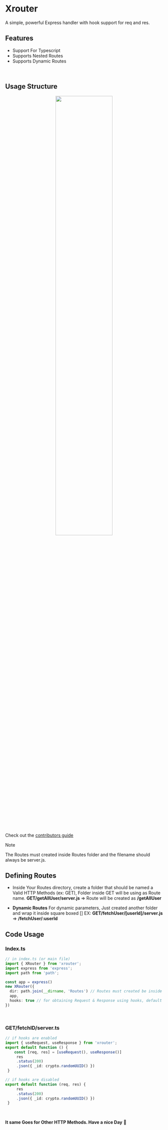 # Xrouter
A simple, powerful Express handler with hook support for req and res.

## Features

- Support For Typescript
- Supports Nested Routes
- Supports Dynamic Routes

 <br />

## Usage Structure

<div align="center">
    <img src="https://media.discordapp.net/attachments/1133303211877470309/1321045913699090482/image.png?ex=676bcf61&is=676a7de1&hm=f5afec6019e0c45b11ee64adfe2410d050581c87ea6963b835f244408e7968a3&=&format=webp&quality=lossless" width="60%" />
    <br />
</div>


Check out the [contributors guide](https://github.com/underctrl-io/commandkit/blob/main/CONTRIBUTING.md)

> [!NOTE]  
> The Routes must created inside Routes folder and the filename should always be server.js.


## Defining Routes
 - Inside Your Routes directory, create a folder that should be named a Valid HTTP Methods (ex: GET), Folder inside GET will be using as Route name.
 **GET/getAllUser/server.js** => Route will be created as **/getAllUser**

- **Dynamic Routes**
 For dynamic parameters, Just created another folder and wrap it inside square boxed []
EX: **GET/fetchUser/[userId]/server.js** => **/fetchUser/:userId**

## Code Usage
   ### Index.ts
```ts
// in index.ts (or main file)
import { XRouter } from 'xrouter';
import express from 'express';
import path from 'path';

const app = express()
new XRouter({
  dir: path.join(__dirname, 'Routes') // Routes must created be inside an folder called "Routes",
  app,
  hooks: true // for obtaining Request & Response using hooks, default to false.
})
```
<br />


  ### GET/fetchID/server.ts
 ```ts
 // if hooks are enabled
import { useRequest, useResponse } from 'xrouter';
 export default function () {
     const [req, res] = [useRequest(), useResponse()]
      res
      .status(200)
      .json({ _id: crypto.randomUUID() })
  }
```
 ```ts
 // if hooks are disabled
 export default function (req, res) {
      res
      .status(200)
      .json({ _id: crypto.randomUUID() })
  }
```
<br />

**It same Goes for Other HTTP Methods. Have a nice Day** 👋
